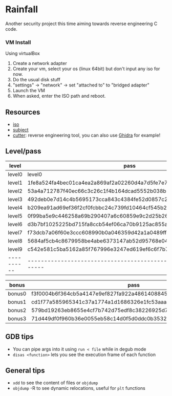 # Rainfall

Another security project this time aiming towards reverse engineering C code.

### VM Install
Using virtualBox

1) Create a network adapter
2) Create your vm, select your os (linux 64bit) but don't input any iso for now.
3) Do the usual disk stuff
4) "settings" -> "network" -> set "attached to" to "bridged adapter"
5) Launch the VM
6) When asked, enter the ISO path and reboot.

## Resources

- [iso](https://files.neryss.pw/random/RainFall.iso)
- [subject](./en.subject.pdf)
- [cutter](https://cutter.re/): reverse engineering tool, you can also use [Ghidra](https://ghidra-sre.org/) for example!

## Level/pass

| level    | pass                                                             |
|----------|------------------------------------------------------------------|
| level0   | level0                                                           |
| level1   | 1fe8a524fa4bec01ca4ea2a869af2a02260d4a7d5fe7e7c24d8617e6dca12d3a |
| level2   | 53a4a712787f40ec66c3c26c1f4b164dcad5552b038bb0addd69bf5bf6fa8e77 |
| level3   | 492deb0e7d14c4b5695173cca843c4384fe52d0857c2b0718e1a521a4d33ec02 |
| level4   | b209ea91ad69ef36f2cf0fcbbc24c739fd10464cf545b20bea8572ebdc3c36fa |
| level5   | 0f99ba5e9c446258a69b290407a6c60859e9c2d25b26575cafc9ae6d75e9456a |
| level6   | d3b7bf1025225bd715fa8ccb54ef06ca70b9125ac855aeab4878217177f41a31 |
| level7   | f73dcb7a06f60e3ccc608990b0a046359d42a1a0489ffeefd0d9cb2d7c9cb82d |
| level8   | 5684af5cb4c8679958be4abe6373147ab52d95768e047820bf382e44fa8d8fb9 |
| level9   | c542e581c5ba5162a85f767996e3247ed619ef6c6f7b76a59435545dc6259f8a |
|----------|------------------------------------------------------------------|

| bonus    | pass                                                             |
|----------|------------------------------------------------------------------|
| bonus0   | f3f0004b6f364cb5a4147e9ef827fa922a4861408845c26b6971ad770d906728 |
| bonus1   | cd1f77a585965341c37a1774a1d1686326e1fc53aaa5459c840409d4d06523c9 |
| bonus2   | 579bd19263eb8655e4cf7b742d75edf8c38226925d78db8163506f5191825245 |
| bonus3   | 71d449df0f960b36e0055eb58c14d0f5d0ddc0b35328d657f91cf0df15910587 |

## GDB tips

- You can pipe args into it using `run < file` while in degub mode
- `disas <function>` lets you see the execution frame of each function

## General tips

- `xdd` to see the content of files or `objdump`
- `objdump` -R to see dynamic relocations, useful for `plt` functions
